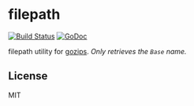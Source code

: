 # filepath

[![Build Status](https://travis-ci.org/gozips/filepath.svg?branch=master)](https://travis-ci.org/gozips/filepath)
[![GoDoc](https://godoc.org/github.com/gozips/filepath?status.svg)](http://godoc.org/github.com/gozips/filepath)

filepath utility for [gozips](https://github.com/gozips). *Only retrieves the `Base` name.*

## License

MIT